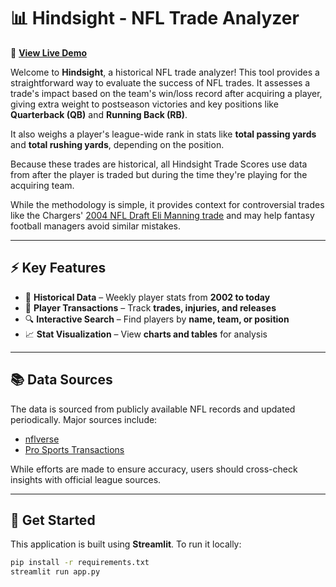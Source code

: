 # 📊 Hindsight - NFL Trade Analyzer

🚀 **[View Live Demo](https://hindsight-nfl.streamlit.app/)**

Welcome to **Hindsight**, a historical NFL trade analyzer! This tool provides a straightforward way to evaluate the success of NFL trades. It assesses a trade's impact based on the team's win/loss record after acquiring a player, giving extra weight to postseason victories and key positions like **Quarterback (QB)** and **Running Back (RB)**. 

It also weighs a player's league-wide rank in stats like **total passing yards** and **total rushing yards**, depending on the position.

Because these trades are historical, all Hindsight Trade Scores use data from after the player is traded but during the time they're playing for the acquiring team.

While the methodology is simple, it provides context for controversial trades like the Chargers' [2004 NFL Draft Eli Manning trade](https://hindsight-nfl.streamlit.app/~/+/trade_search?index=56&date=April%2024,%202004&team1=Chargers&team2=Giants&tscore1=61&tscore2=81) and may help fantasy football managers avoid similar mistakes.

---

## ⚡ Key Features

- 📅 **Historical Data** – Weekly player stats from **2002 to today**  
- 🔄 **Player Transactions** – Track **trades, injuries, and releases**  
- 🔍 **Interactive Search** – Find players by **name, team, or position**  
- 📈 **Stat Visualization** – View **charts and tables** for analysis  

---

## 📚 Data Sources

The data is sourced from publicly available NFL records and updated periodically. Major sources include:

- [nflverse](https://github.com/nflverse)  
- [Pro Sports Transactions](https://www.prosportstransactions.com/)  

While efforts are made to ensure accuracy, users should cross-check insights with official league sources.

---

## 🚀 Get Started


This application is built using **Streamlit**. To run it locally:

```bash
pip install -r requirements.txt
streamlit run app.py
